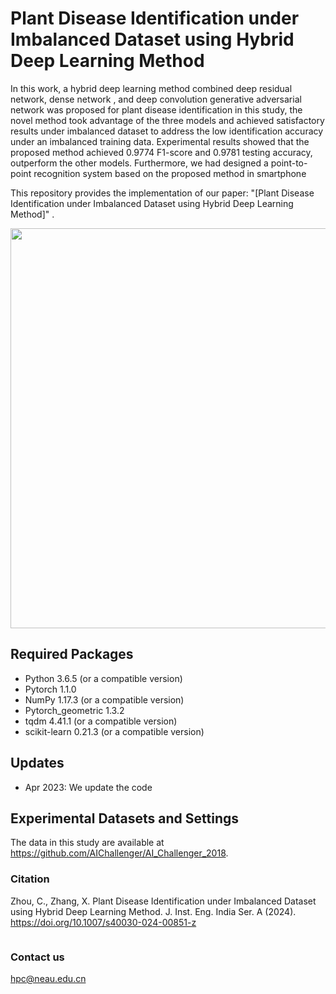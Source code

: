 
# Plant Disease Identification under Imbalanced Dataset using Hybrid Deep Learning Method

In this work, a hybrid deep learning method combined deep residual network, dense network , and deep convolution generative adversarial network was proposed for plant disease identification in this study, the novel method took advantage of the three models and achieved satisfactory results under imbalanced dataset to address the low identification accuracy under an imbalanced training data. Experimental results showed that the proposed method achieved 0.9774 F1-score and 0.9781 testing accuracy, outperform the other models. Furthermore, we had designed a point-to-point recognition system based on the proposed method in smartphone


This repository provides the implementation of our paper: "[Plant Disease Identification under Imbalanced Dataset using Hybrid Deep Learning Method]" .

<p align='center'>
    <img src="pipeline.png", width="640">
</p>

## Required Packages

* Python 3.6.5 (or a compatible version)
* Pytorch 1.1.0
* NumPy 1.17.3 (or a compatible version)
* Pytorch_geometric 1.3.2
* tqdm 4.41.1 (or a compatible version)
* scikit-learn 0.21.3 (or a compatible version)

## Updates

* Apr 2023: We update the code

## Experimental Datasets and Settings

The data in this study are available at https://github.com/AIChallenger/AI_Challenger_2018.

  
### Citation
Zhou, C., Zhang, X. Plant Disease Identification under Imbalanced Dataset using Hybrid Deep Learning Method. J. Inst. Eng. India Ser. A (2024). https://doi.org/10.1007/s40030-024-00851-z
```

```

### Contact us
hpc@neau.edu.cn




